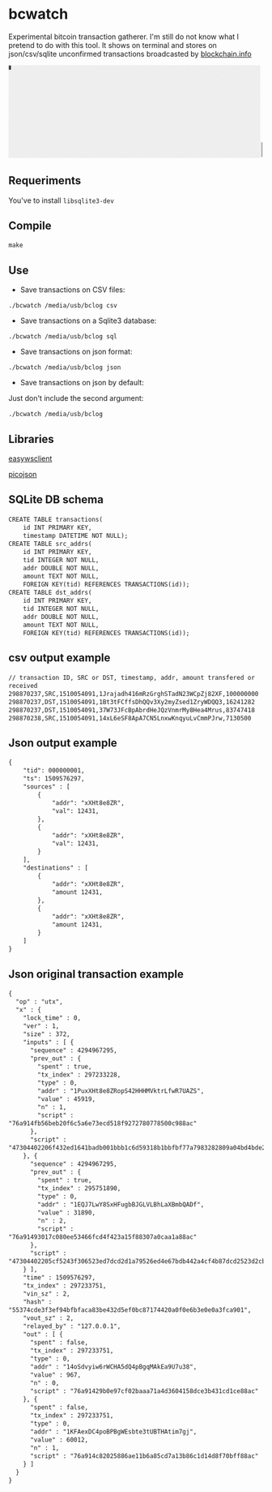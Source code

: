# bcwatch

Experimental bitcoin transaction gatherer. I'm still do not know what I pretend to do with this tool.
It shows on terminal and stores on json/csv/sqlite unconfirmed transactions broadcasted by [blockchain.info](https://blockchain.info)

![terminal_gif](https://raw.githubusercontent.com/maesoser/bcwatch/master/animation.gif)

## Requeriments

You've to install `libsqlite3-dev`

## Compile

```
make
```

## Use

- Save transactions on CSV files:

```
./bcwatch /media/usb/bclog csv
```

- Save transactions on a Sqlite3 database:

```
./bcwatch /media/usb/bclog sql
```

- Save transactions on json format:

```
./bcwatch /media/usb/bclog json
```

- Save transactions on json by default:

Just don't include the second argument:

```
./bcwatch /media/usb/bclog
```

## Libraries

[easywsclient](https://github.com/dhbaird/easywsclient)

[picojson](https://github.com/kazuho/picojson)

## SQLite DB schema

```
CREATE TABLE transactions(
    id INT PRIMARY KEY,
    timestamp DATETIME NOT NULL);
CREATE TABLE src_addrs(
    id INT PRIMARY KEY,
    tid INTEGER NOT NULL,
    addr DOUBLE NOT NULL,
    amount TEXT NOT NULL,
    FOREIGN KEY(tid) REFERENCES TRANSACTIONS(id));
CREATE TABLE dst_addrs(
    id INT PRIMARY KEY,
    tid INTEGER NOT NULL,
    addr DOUBLE NOT NULL,
    amount TEXT NOT NULL,
    FOREIGN KEY(tid) REFERENCES TRANSACTIONS(id));

```

## csv output example

```
// transaction ID, SRC or DST, timestamp, addr, amount transfered or received
298870237,SRC,1510054091,1Jrajadh416mRzGrghSTadN23WCpZj82XF,100000000
298870237,DST,1510054091,1Bt3tFCffsDhQQv3Xy2myZsed1ZryWDQQ3,16241282
298870237,DST,1510054091,37W73JFcBpAbrdHeJQzVnmrMy8Hea4Mrus,83747418
298870238,SRC,1510054091,14xL6eSF8ApA7CN5LnxwKnqyuLvCmmPJrw,7130500
```

## Json output example

```
{
    "tid": 000000001,
    "ts": 1509576297,
    "sources" : [
        {
            "addr": "xXHt8e8ZR",
            "val": 12431,
        },
        {
            "addr": "xXHt8e8ZR",
            "val": 12431,
        }
    ],
    "destinations" : [
        {
            "addr": "xXHt8e8ZR",
            "amount 12431,
        },
        {
            "addr": "xXHt8e8ZR",
            "amount 12431,
        }
    ]
}
```
## Json original transaction example

```
{
  "op" : "utx",
  "x" : {
    "lock_time" : 0,
    "ver" : 1,
    "size" : 372,
    "inputs" : [ {
      "sequence" : 4294967295,
      "prev_out" : {
        "spent" : true,
        "tx_index" : 297233228,
        "type" : 0,
        "addr" : "1PuxXHt8e8ZRopS42HHHMVktrLfwR7UAZS",
        "value" : 45919,
        "n" : 1,
        "script" : "76a914fb56beb20f6c5a6e73ecd518f9272780778500c988ac"
      },
      "script" : "47304402206f432ed1641badb001bbb1c6d59318b1bbfbf77a7983282809a04bd4bde21af802205085891c02c66274016efe46b6f6ce388475d76ede7489ed4a04279986b034c40121031a9500dc671bb831080d7bcf11e89c3c0fc686fd9971a39d657822fa566b8123"
    }, {
      "sequence" : 4294967295,
      "prev_out" : {
        "spent" : true,
        "tx_index" : 295751890,
        "type" : 0,
        "addr" : "1EQJ7LwY8SxHFugbBJGLVLBhLaXBmbQADf",
        "value" : 31890,
        "n" : 2,
        "script" : "76a91493017c080ee53466fcd4f423a15f88307a0caa1a88ac"
      },
      "script" : "47304402205cf5243f306523ed7dcd2d1a79526ed4e67bdb442a4cf4b87dcd2523d2cbf22b0220246cbaabb95688cf07444c92e0673081b056fe3e90b5bc1e7cb31892da3312020121030b14374f96db053c3dd3cda62df37875ea506117407017f9524208f5197ecde8"
    } ],
    "time" : 1509576297,
    "tx_index" : 297233751,
    "vin_sz" : 2,
    "hash" : "55374cde3f3ef94bfbfaca83be432d5ef0bc87174420a0f0e6b3e0e0a3fca901",
    "vout_sz" : 2,
    "relayed_by" : "127.0.0.1",
    "out" : [ {
      "spent" : false,
      "tx_index" : 297233751,
      "type" : 0,
      "addr" : "14oSdvyiw6rWCHA5dQ4pBgqMAkEa9U7u38",
      "value" : 967,
      "n" : 0,
      "script" : "76a91429b0e97cf02baaa71a4d3604158dce3b431cd1ce88ac"
    }, {
      "spent" : false,
      "tx_index" : 297233751,
      "type" : 0,
      "addr" : "1KFAexDC4poBPBgWEsbte3tUBTHAtim7gj",
      "value" : 60012,
      "n" : 1,
      "script" : "76a914c82025886ae11b6a85cd7a13b86c1d14d8f70bff88ac"
    } ]
  }
}

```
